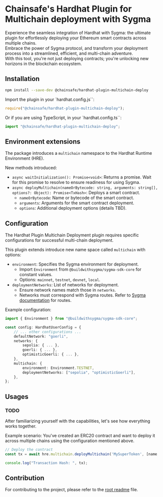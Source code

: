 # Chainsafe's Hardhat Plugin for Multichain deployment with Sygma

Experience the seamless integration of Hardhat with Sygma: the ultimate plugin for effortlessly deploying your Ethereum smart contracts across multiple chains.  
Embrace the power of Sygma protocol, and transform your deployment process into a streamlined, efficient, and multi-chain adventure.  
With this tool, you're not just deploying contracts; you're unlocking new horizons in the blockchain ecosystem.


## Installation

```bash
npm install --save-dev @chainsafe/hardhat-plugin-multichain-deploy
```

Import the plugin in your `hardhat.config.js``:

```js
require("@chainsafe/hardhat-plugin-multichain-deploy");
```

Or if you are using TypeScript, in your `hardhat.config.ts``:

```js
import "@chainsafe/hardhat-plugin-multichain-deploy";
```

## Environment extensions

The package introduces a `multichain` namespace to the Hardhat Runtime Environment (HRE).

New methods introduced:
 * `async waitInitialization(): Promise<void>`: Returns a promise. Wait for this promise to resolve to ensure readiness for using Sygma.
 * `async deployMultichain(nameOrBytecode: string, arguments: string[], options?: Object): Promise<TxHash>`: Deploys a smart contract.
   * `nameOrBytecode`: Name or bytecode of the smart contract.
   * `arguments`: Arguments for the smart contract deployment.
   * `options`: Additional deployment options (details TBD).

## Configuration

The Hardhat Plugin Multichain Deployment plugin requires specific configurations for successful multi-chain deployment.

This plugin extends introduce new name space called `multichain` with options:
 * `environment`: Specifies the Sygma environment for deployment.
   * Import `Environment` from `@buildwithsygma/sygma-sdk-core` for constant values.
   * Options: `mainnet`, `testnet`, `devnet`, `local`.
 * `deploymentNetworks`: List of networks for deployment.
   * Ensure network names match those in `networks`.
   * Networks must correspond with Sygma routes. Refer to [Sygma documentation](https://docs.buildwithsygma.com/environments) for routes.

Example configuration:

```typescript
import { Environment } from "@buildwithsygma/sygma-sdk-core";

const config: HardhatUserConfig = {
    // ... other configurations ...
    defaultNetwork: "goerli",
    networks: {
        sepolia: { ... },
        goerli: { ... },
        optimisticGoerli: { ... },
    },
    multichain: {
        environment: Environment.TESTNET,
        deploymentNetworks: ["sepolia", "optimisticGoerli"],
    },
};
```

## Usages

### TODO

After familiarizing yourself with the capabilities, let's see how everything works together.  

Example scenario: You've created an ERC20 contract and want to deploy it across multiple chains using the configuration mentioned above.
```typescript
// Deploy the contract
const tx = await hre.multichain.deployMultichain('MySuperToken', [name, symbol, decimals], { singer: web3signer });

console.log("Transaction Hash: ", tx);
```

## Contribution

For contributing to the project, please refer to the [root readme](../../README.md) file.
